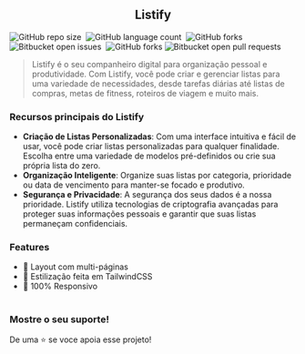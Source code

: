 <h2 align="center">
  Listify<br/>
</h2>

![GitHub repo size](https://img.shields.io/github/repo-size/pinuya/Listify?style=for-the-badge)&nbsp;
![GitHub language count](https://img.shields.io/github/languages/count/pinuya/Listify?style=for-the-badge)&nbsp;
![GitHub forks](https://img.shields.io/github/forks/pinuya/Listify?style=for-the-badge)&nbsp;
![Bitbucket open issues](https://img.shields.io/bitbucket/issues/pinuya/Listify?style=for-the-badge)&nbsp;
![GitHub forks](https://img.shields.io/github/forks/soumyajit4419/Listify?color=red&logo=github&style=for-the-badge)
![Bitbucket open pull requests](https://img.shields.io/bitbucket/pr-raw/pinuya/Listify?style=for-the-badge)

> Listify é o seu companheiro digital para organização pessoal e produtividade. Com Listify, você pode criar e gerenciar listas para uma variedade de necessidades, desde tarefas diárias até listas de compras, metas de fitness, roteiros de viagem e muito mais.

### Recursos principais do Listify

- **Criação de Listas Personalizadas**: Com uma interface intuitiva e fácil de usar, você pode criar listas personalizadas para qualquer finalidade. Escolha entre uma variedade de modelos pré-definidos ou crie sua própria lista do zero.
- **Organização Inteligente**: Organize suas listas por categoria, prioridade ou data de vencimento para manter-se focado e produtivo.
- **Segurança e Privacidade**: A segurança dos seus dados é a nossa prioridade. Listify utiliza tecnologias de criptografia avançadas para proteger suas informações pessoais e garantir que suas listas permaneçam confidenciais.

### Features

- 📖 Layout com multi-páginas
- 🎨 Estilização feita em TailwindCSS
- 📱 100% Responsivo

#

### Mostre o seu suporte!

De uma ⭐ se voce apoia esse projeto!
